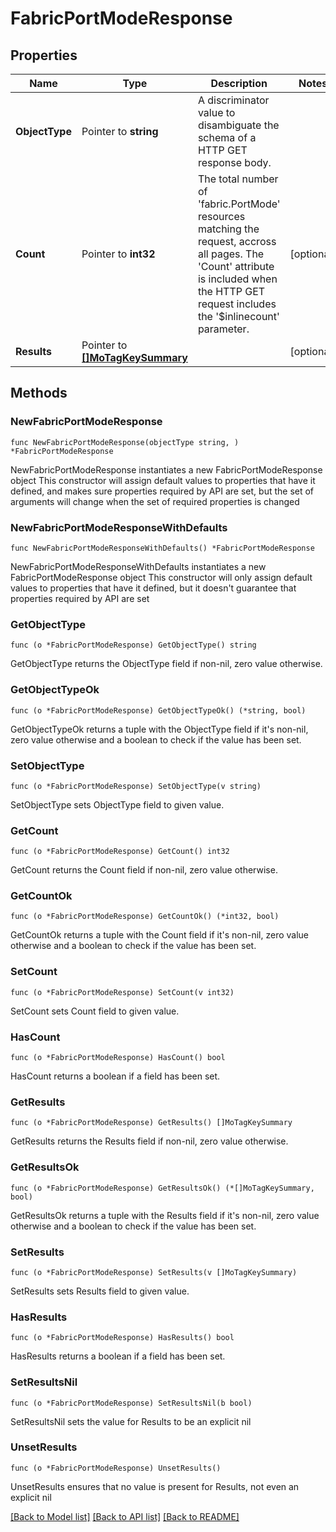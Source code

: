 # FabricPortModeResponse

## Properties

Name | Type | Description | Notes
------------ | ------------- | ------------- | -------------
**ObjectType** | Pointer to **string** | A discriminator value to disambiguate the schema of a HTTP GET response body. | 
**Count** | Pointer to **int32** | The total number of &#39;fabric.PortMode&#39; resources matching the request, accross all pages. The &#39;Count&#39; attribute is included when the HTTP GET request includes the &#39;$inlinecount&#39; parameter. | [optional] 
**Results** | Pointer to [**[]MoTagKeySummary**](MoTagKeySummary.md) |  | [optional] 

## Methods

### NewFabricPortModeResponse

`func NewFabricPortModeResponse(objectType string, ) *FabricPortModeResponse`

NewFabricPortModeResponse instantiates a new FabricPortModeResponse object
This constructor will assign default values to properties that have it defined,
and makes sure properties required by API are set, but the set of arguments
will change when the set of required properties is changed

### NewFabricPortModeResponseWithDefaults

`func NewFabricPortModeResponseWithDefaults() *FabricPortModeResponse`

NewFabricPortModeResponseWithDefaults instantiates a new FabricPortModeResponse object
This constructor will only assign default values to properties that have it defined,
but it doesn't guarantee that properties required by API are set

### GetObjectType

`func (o *FabricPortModeResponse) GetObjectType() string`

GetObjectType returns the ObjectType field if non-nil, zero value otherwise.

### GetObjectTypeOk

`func (o *FabricPortModeResponse) GetObjectTypeOk() (*string, bool)`

GetObjectTypeOk returns a tuple with the ObjectType field if it's non-nil, zero value otherwise
and a boolean to check if the value has been set.

### SetObjectType

`func (o *FabricPortModeResponse) SetObjectType(v string)`

SetObjectType sets ObjectType field to given value.


### GetCount

`func (o *FabricPortModeResponse) GetCount() int32`

GetCount returns the Count field if non-nil, zero value otherwise.

### GetCountOk

`func (o *FabricPortModeResponse) GetCountOk() (*int32, bool)`

GetCountOk returns a tuple with the Count field if it's non-nil, zero value otherwise
and a boolean to check if the value has been set.

### SetCount

`func (o *FabricPortModeResponse) SetCount(v int32)`

SetCount sets Count field to given value.

### HasCount

`func (o *FabricPortModeResponse) HasCount() bool`

HasCount returns a boolean if a field has been set.

### GetResults

`func (o *FabricPortModeResponse) GetResults() []MoTagKeySummary`

GetResults returns the Results field if non-nil, zero value otherwise.

### GetResultsOk

`func (o *FabricPortModeResponse) GetResultsOk() (*[]MoTagKeySummary, bool)`

GetResultsOk returns a tuple with the Results field if it's non-nil, zero value otherwise
and a boolean to check if the value has been set.

### SetResults

`func (o *FabricPortModeResponse) SetResults(v []MoTagKeySummary)`

SetResults sets Results field to given value.

### HasResults

`func (o *FabricPortModeResponse) HasResults() bool`

HasResults returns a boolean if a field has been set.

### SetResultsNil

`func (o *FabricPortModeResponse) SetResultsNil(b bool)`

 SetResultsNil sets the value for Results to be an explicit nil

### UnsetResults
`func (o *FabricPortModeResponse) UnsetResults()`

UnsetResults ensures that no value is present for Results, not even an explicit nil

[[Back to Model list]](../README.md#documentation-for-models) [[Back to API list]](../README.md#documentation-for-api-endpoints) [[Back to README]](../README.md)


